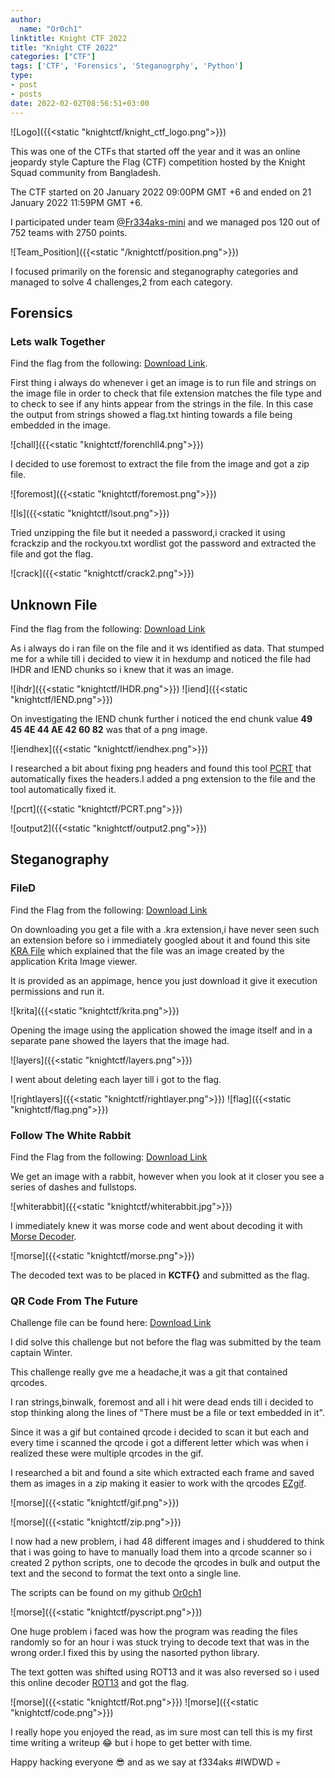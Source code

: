 ```yaml
---
author:
  name: "Or0ch1"
linktitle: Knight CTF 2022
title: "Knight CTF 2022"
categories: ["CTF"]
tags: ['CTF', 'Forensics', 'Steganogrphy', 'Python']
type:
- post
- posts
date: 2022-02-02T08:56:51+03:00
---
```

![Logo]({{<static "knightctf/knight_ctf_logo.png">}})


This was one of the CTFs that started off the year and it was an online jeopardy style Capture the Flag (CTF) competition hosted by the Knight Squad community from Bangladesh.

The CTF started on 20 January 2022 09:00PM GMT +6 and ended on 21 January 2022 11:59PM GMT +6.

I participated under team [@Fr334aks-mini](https://twitter.com/fr334aksmini) and we managed pos 120 out of 752 teams with 2750 points.

![Team_Position]({{<static "/knightctf/position.png">}})

I focused primarily on the forensic and steganography categories and managed to solve 4 challenges,2 from each category.

## Forensics
### Lets walk Together
Find the flag from the following: [Download Link](https://drive.google.com/drive/folders/1wjBWBjz2e_DxgSNvD-j5vXoKahZiVfLR).

First thing i always do whenever i get an image is to run file and strings on the image file in order to check that file extension matches the file type and to check to see if any hints appear from the strings in the file.
In this case the output from strings showed a flag.txt hinting towards a file being embedded in the image.

![chall]({{<static "knightctf/forenchll4.png">}})

I decided to use foremost to extract the file from the image and got a zip file.

![foremost]({{<static "knightctf/foremost.png">}})

![ls]({{<static "knightctf/lsout.png">}})

Tried unzipping the file but it needed a password,i cracked it using fcrackzip and the rockyou.txt wordlist got the password and extracted the file and got the flag.

![crack]({{<static "knightctf/crack2.png">}})

## Unknown File
Find the flag from the following: [Download Link](https://drive.google.com/drive/folders/1bNDZ_csIPx_hG0_ou1WgL884aEpMajSe)

As i always do i ran file on the file and it ws identified as data. That stumped me for a while till i decided to view it in hexdump and noticed the file had IHDR and IEND chunks so i knew that it was an image.

![ihdr]({{<static "knightctf/IHDR.png">}})
![iend]({{<static "knightctf/IEND.png">}})

On investigating the IEND chunk further i noticed the end chunk value **49 45 4E 44 AE 42 60 82** was that of a png image.

![iendhex]({{<static "knightctf/iendhex.png">}})

I researched a bit about fixing png headers and found this tool [PCRT](https://github.com/sherlly/PCRT.git) that automatically fixes the headers.I added a png extension to the file and the tool automatically fixed it.

![pcrt]({{<static "knightctf/PCRT.png">}})

![output2]({{<static "knightctf/output2.png">}})



## Steganography

### FileD
Find the Flag from the following: [Download Link](https://drive.google.com/drive/folders/1tZi4QQhxGWJBIQB62-1zjU5jiGG97OQG)

On downloading you get a file with a .kra extension,i have never seen such an extension before so i immediately googled about it and found this site [KRA File](https://fileinfo.com/extension/kra) which explained that the file was an image created by the application Krita Image viewer.

It is provided as an appimage, hence you just download it give it execution permissions and run it.

![krita]({{<static "knightctf/krita.png">}})

Opening the image using the application showed the image itself and in a separate pane showed the layers that the image had.

![layers]({{<static "knightctf/layers.png">}})

I went about deleting each layer till i got to the flag.

![rightlayers]({{<static "knightctf/rightlayer.png">}})
![flag]({{<static "knightctf/flag.png">}})


### Follow The White Rabbit
Find the Flag from the following: [Download Link](https://drive.google.com/drive/folders/1NSPLcRnbhdwYdaNttpvidJ2RiaPxk0rR)

We get an image with a rabbit, however when you look at it closer you see a series of dashes and fullstops. 

![whiterabbit]({{<static "knightctf/whiterabbit.jpg">}})

I immediately knew it was morse code and went about decoding it with [Morse Decoder](https://morsedecoder.com/).

![morse]({{<static "knightctf/morse.png">}})

The decoded text was to be placed in **KCTF{}** and submitted as the flag.


### QR Code From The Future
Challenge file can be found here: [Download Link](https://drive.google.com/drive/folders/1TDizwDbBhBR1bz9LYYqBrDL6cUtrMqEV)

I did solve this challenge but not before the flag was submitted by the team captain Winter.

This challenge really gve me a headache,it was a git that contained qrcodes. 

I ran strings,binwalk, foremost and all i hit were dead ends till i decided to stop thinking along the lines of "There must be a file or text embedded in it".

Since it was a gif but contained qrcode i decided to scan it but each and every time i scanned the qrcode i got a different letter which was when i realized these were multiple qrcodes in the gif.

I researched a bit and found a site which extracted each frame and saved them as images in a zip making it easier to work with the qrcodes [EZgif](https://ezgif.com/split). 

![morse]({{<static "knightctf/gif.png">}})

![morse]({{<static "knightctf/zip.png">}})

I now had a new problem, i had 48 different images and i shuddered to think that i was going to have to manually load them into a qrcode scanner so i created 2 python scripts, one to decode the qrcodes in bulk and output the text and the second to format the text onto a single line.

The scripts can be found on my github [Or0ch1](https://github.com/Or0ch1/Scripts)  

![morse]({{<static "knightctf/pyscript.png">}})

One huge problem i faced was how the program was reading the files randomly so for an hour i was stuck trying to decode text that was in the wrong order.I fixed this by using the nasorted python library.

The text gotten was shifted using ROT13 and it was also reversed so i used this online decoder [ROT13](https://rot13.com/) and got the flag.

![morse]({{<static "knightctf/Rot.png">}})
![morse]({{<static "knightctf/code.png">}})



I really hope you enjoyed the read, as im sure most can tell this is my first time writing a writeup :joy: but i hope to get better with time.

Happy hacking everyone :sunglasses: and as we say at f334aks #IWDWD :skull:
